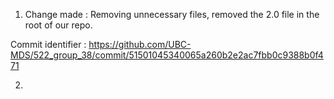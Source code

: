 1) Change made : Removing unnecessary files, removed the 2.0 file in the root of our repo. 

Commit identifier : https://github.com/UBC-MDS/522_group_38/commit/51501045340065a260b2e2ac7fbb0c9388b0f471

2) 
